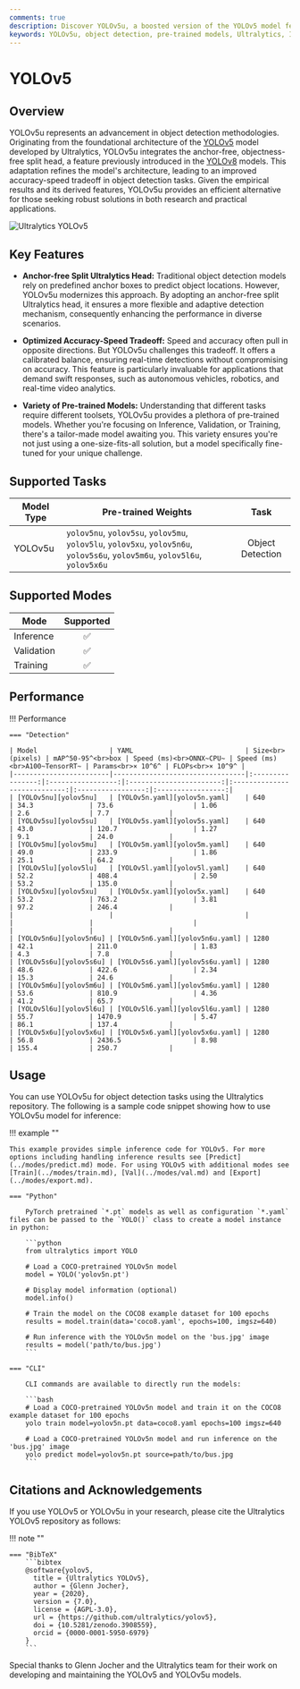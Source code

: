 ```yaml
---
comments: true
description: Discover YOLOv5u, a boosted version of the YOLOv5 model featuring an improved accuracy-speed tradeoff and numerous pre-trained models for various object detection tasks.
keywords: YOLOv5u, object detection, pre-trained models, Ultralytics, Inference, Validation, YOLOv5, YOLOv8, anchor-free, objectness-free, real-time applications, machine learning
---
```


# YOLOv5

## Overview

YOLOv5u represents an advancement in object detection methodologies. Originating from the foundational architecture of the [YOLOv5](https://github.com/ultralytics/yolov5) model developed by Ultralytics, YOLOv5u integrates the anchor-free, objectness-free split head, a feature previously introduced in the [YOLOv8](yolov8.md) models. This adaptation refines the model's architecture, leading to an improved accuracy-speed tradeoff in object detection tasks. Given the empirical results and its derived features, YOLOv5u provides an efficient alternative for those seeking robust solutions in both research and practical applications.

![Ultralytics YOLOv5](https://raw.githubusercontent.com/ultralytics/assets/main/yolov5/v70/splash.png)

## Key Features

- **Anchor-free Split Ultralytics Head:** Traditional object detection models rely on predefined anchor boxes to predict object locations. However, YOLOv5u modernizes this approach. By adopting an anchor-free split Ultralytics head, it ensures a more flexible and adaptive detection mechanism, consequently enhancing the performance in diverse scenarios.

- **Optimized Accuracy-Speed Tradeoff:** Speed and accuracy often pull in opposite directions. But YOLOv5u challenges this tradeoff. It offers a calibrated balance, ensuring real-time detections without compromising on accuracy. This feature is particularly invaluable for applications that demand swift responses, such as autonomous vehicles, robotics, and real-time video analytics.

- **Variety of Pre-trained Models:** Understanding that different tasks require different toolsets, YOLOv5u provides a plethora of pre-trained models. Whether you're focusing on Inference, Validation, or Training, there's a tailor-made model awaiting you. This variety ensures you're not just using a one-size-fits-all solution, but a model specifically fine-tuned for your unique challenge.

## Supported Tasks

| Model Type | Pre-trained Weights                                                                                                         | Task             |
|------------|-----------------------------------------------------------------------------------------------------------------------------|:----------------:|
| YOLOv5u    | `yolov5nu`, `yolov5su`, `yolov5mu`, `yolov5lu`, `yolov5xu`, `yolov5n6u`, `yolov5s6u`, `yolov5m6u`, `yolov5l6u`, `yolov5x6u` | Object Detection |

## Supported Modes

| Mode       | Supported          |
|------------|:------------------:|
| Inference  | :white_check_mark: |
| Validation | :white_check_mark: |
| Training   | :white_check_mark: |

## Performance

!!! Performance

    === "Detection"

    | Model                  | YAML                            | Size<br>(pixels) | mAP^50-95^<br>box | Speed (ms)<br>ONNX~CPU~ | Speed (ms)<br>A100~TensorRT~ | Params<br>× 10^6^ | FLOPs<br>× 10^9^ |
    |------------------------|---------------------------------|:----------------:|:-----------------:|:-----------------------:|:----------------------------:|:-----------------:|:-----------------:|
    | [YOLOv5nu][yolov5nu]   | [YOLOv5n.yaml][yolov5n.yaml]    | 640              | 34.3              | 73.6                    | 1.06                         | 2.6               | 7.7               |
    | [YOLOv5su][yolov5su]   | [YOLOv5s.yaml][yolov5s.yaml]    | 640              | 43.0              | 120.7                   | 1.27                         | 9.1               | 24.0              |
    | [YOLOv5mu][yolov5mu]   | [YOLOv5m.yaml][yolov5m.yaml]    | 640              | 49.0              | 233.9                   | 1.86                         | 25.1              | 64.2              |
    | [YOLOv5lu][yolov5lu]   | [YOLOv5l.yaml][yolov5l.yaml]    | 640              | 52.2              | 408.4                   | 2.50                         | 53.2              | 135.0             |
    | [YOLOv5xu][yolov5xu]   | [YOLOv5x.yaml][yolov5x.yaml]    | 640              | 53.2              | 763.2                   | 3.81                         | 97.2              | 246.4             |
    |                        |                                 |                  |                   |                         |                              |                   |                   |
    | [YOLOv5n6u][yolov5n6u] | [YOLOv5n6.yaml][yolov5n6u.yaml] | 1280             | 42.1              | 211.0                   | 1.83                         | 4.3               | 7.8               |
    | [YOLOv5s6u][yolov5s6u] | [YOLOv5s6.yaml][yolov5s6u.yaml] | 1280             | 48.6              | 422.6                   | 2.34                         | 15.3              | 24.6              |
    | [YOLOv5m6u][yolov5m6u] | [YOLOv5m6.yaml][yolov5m6u.yaml] | 1280             | 53.6              | 810.9                   | 4.36                         | 41.2              | 65.7              |
    | [YOLOv5l6u][yolov5l6u] | [YOLOv5l6.yaml][yolov5l6u.yaml] | 1280             | 55.7              | 1470.9                  | 5.47                         | 86.1              | 137.4             |
    | [YOLOv5x6u][yolov5x6u] | [YOLOv5x6.yaml][yolov5x6u.yaml] | 1280             | 56.8              | 2436.5                  | 8.98                         | 155.4             | 250.7             |

## Usage

You can use YOLOv5u for object detection tasks using the Ultralytics repository. The following is a sample code snippet showing how to use YOLOv5u model for inference:

!!! example ""

    This example provides simple inference code for YOLOv5. For more options including handling inference results see [Predict](../modes/predict.md) mode. For using YOLOv5 with additional modes see [Train](../modes/train.md), [Val](../modes/val.md) and [Export](../modes/export.md).

    === "Python"

        PyTorch pretrained `*.pt` models as well as configuration `*.yaml` files can be passed to the `YOLO()` class to create a model instance in python:

        ```python
        from ultralytics import YOLO

        # Load a COCO-pretrained YOLOv5n model
        model = YOLO('yolov5n.pt')

        # Display model information (optional)
        model.info()

        # Train the model on the COCO8 example dataset for 100 epochs
        results = model.train(data='coco8.yaml', epochs=100, imgsz=640)

        # Run inference with the YOLOv5n model on the 'bus.jpg' image
        results = model('path/to/bus.jpg')
        ```

    === "CLI"

        CLI commands are available to directly run the models:

        ```bash
        # Load a COCO-pretrained YOLOv5n model and train it on the COCO8 example dataset for 100 epochs
        yolo train model=yolov5n.pt data=coco8.yaml epochs=100 imgsz=640

        # Load a COCO-pretrained YOLOv5n model and run inference on the 'bus.jpg' image
        yolo predict model=yolov5n.pt source=path/to/bus.jpg
        ```

## Citations and Acknowledgements

If you use YOLOv5 or YOLOv5u in your research, please cite the Ultralytics YOLOv5 repository as follows:

!!! note ""

    === "BibTeX"
        ```bibtex
        @software{yolov5,
          title = {Ultralytics YOLOv5},
          author = {Glenn Jocher},
          year = {2020},
          version = {7.0},
          license = {AGPL-3.0},
          url = {https://github.com/ultralytics/yolov5},
          doi = {10.5281/zenodo.3908559},
          orcid = {0000-0001-5950-6979}
        }
        ```

Special thanks to Glenn Jocher and the Ultralytics team for their work on developing and maintaining the YOLOv5 and YOLOv5u models.

[yolov5nu]: https://github.com/ultralytics/assets/releases/download/v0.0.0/yolov5nu.pt
[yolov5su]: https://github.com/ultralytics/assets/releases/download/v0.0.0/yolov5su.pt
[yolov5mu]: https://github.com/ultralytics/assets/releases/download/v0.0.0/yolov5mu.pt
[yolov5lu]: https://github.com/ultralytics/assets/releases/download/v0.0.0/yolov5lu.pt
[yolov5xu]: https://github.com/ultralytics/assets/releases/download/v0.0.0/yolov5xu.pt
[yolov5n.yaml]: https://github.com/ultralytics/ultralytics/blob/main/ultralytics/cfg/models/v5/yolov5.yaml
[yolov5s.yaml]: https://github.com/ultralytics/ultralytics/blob/main/ultralytics/cfg/models/v5/yolov5.yaml
[yolov5m.yaml]: https://github.com/ultralytics/ultralytics/blob/main/ultralytics/cfg/models/v5/yolov5.yaml
[yolov5l.yaml]: https://github.com/ultralytics/ultralytics/blob/main/ultralytics/cfg/models/v5/yolov5.yaml
[yolov5x.yaml]: https://github.com/ultralytics/ultralytics/blob/main/ultralytics/cfg/models/v5/yolov5.yaml
[yolov5n6u]: https://github.com/ultralytics/assets/releases/download/v0.0.0/yolov5n6u.pt
[yolov5s6u]: https://github.com/ultralytics/assets/releases/download/v0.0.0/yolov5s6u.pt
[yolov5m6u]: https://github.com/ultralytics/assets/releases/download/v0.0.0/yolov5m6u.pt
[yolov5l6u]: https://github.com/ultralytics/assets/releases/download/v0.0.0/yolov5l6u.pt
[yolov5x6u]: https://github.com/ultralytics/assets/releases/download/v0.0.0/yolov5x6u.pt
[yolov5n6u.yaml]: https://github.com/ultralytics/ultralytics/blob/main/ultralytics/cfg/models/v5/yolov5-p6.yaml
[yolov5s6u.yaml]: https://github.com/ultralytics/ultralytics/blob/main/ultralytics/cfg/models/v5/yolov5-p6.yaml
[yolov5m6u.yaml]: https://github.com/ultralytics/ultralytics/blob/main/ultralytics/cfg/models/v5/yolov5-p6.yaml
[yolov5l6u.yaml]: https://github.com/ultralytics/ultralytics/blob/main/ultralytics/cfg/models/v5/yolov5-p6.yaml
[yolov5x6u.yaml]: https://github.com/ultralytics/ultralytics/blob/main/ultralytics/cfg/models/v5/yolov5-p6.yaml
